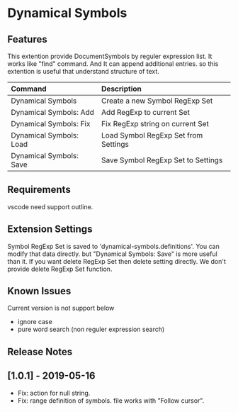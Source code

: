 # Dynamical Symbols

## Features

This extention provide DocumentSymbols by reguler expression list.
It works like "find" command. And It can append additional entries.
so this extention is useful that understand structure of text.

| Command                 | Description                          |
| :---------------------- | :----------------------------------- |
| Dynamical Symbols       | Create a new Symbol RegExp Set       |
| Dynamical Symbols: Add  | Add RegExp to current Set            |
| Dynamical Symbols: Fix  | Fix RegExp string on current Set     |
| Dynamical Symbols: Load | Load Symbol RegExp Set from Settings |
| Dynamical Symbols: Save | Save Symbol RegExp Set to Settings   |

## Requirements

vscode need support outline.

## Extension Settings

Symbol RegExp Set is saved to 'dynamical-symbols.definitions'.
You can modify that data directly. but "Dynamical Symbols: Save" is more useful than it.
If you want delete RegExp Set then delete setting directly.
We don't provide delete RegExp Set function.

## Known Issues

Current version is not support below

- ignore case
- pure word search (non reguler expression search)

## Release Notes

## [1.0.1] - 2019-05-16

- Fix: action for null string.
- Fix: range definition of symbols. file works with "Follow cursor".

